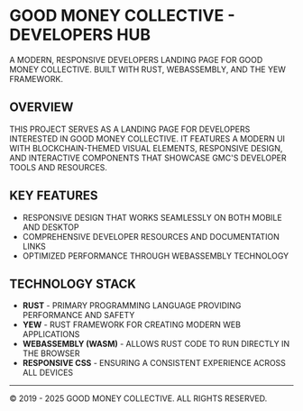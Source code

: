 # GOOD MONEY COLLECTIVE - DEVELOPERS HUB

A MODERN, RESPONSIVE DEVELOPERS LANDING PAGE FOR GOOD MONEY COLLECTIVE. BUILT WITH RUST, WEBASSEMBLY, AND THE YEW FRAMEWORK.

## OVERVIEW

THIS PROJECT SERVES AS A LANDING PAGE FOR DEVELOPERS INTERESTED IN GOOD MONEY COLLECTIVE. IT FEATURES A MODERN UI WITH BLOCKCHAIN-THEMED VISUAL ELEMENTS, RESPONSIVE DESIGN, AND INTERACTIVE COMPONENTS THAT SHOWCASE GMC'S DEVELOPER TOOLS AND RESOURCES.

## KEY FEATURES

- RESPONSIVE DESIGN THAT WORKS SEAMLESSLY ON BOTH MOBILE AND DESKTOP
- COMPREHENSIVE DEVELOPER RESOURCES AND DOCUMENTATION LINKS
- OPTIMIZED PERFORMANCE THROUGH WEBASSEMBLY TECHNOLOGY

## TECHNOLOGY STACK

- **RUST** - PRIMARY PROGRAMMING LANGUAGE PROVIDING PERFORMANCE AND SAFETY
- **YEW** - RUST FRAMEWORK FOR CREATING MODERN WEB APPLICATIONS
- **WEBASSEMBLY (WASM)** - ALLOWS RUST CODE TO RUN DIRECTLY IN THE BROWSER
- **RESPONSIVE CSS** - ENSURING A CONSISTENT EXPERIENCE ACROSS ALL DEVICES

---
© 2019 - 2025 GOOD MONEY COLLECTIVE. ALL RIGHTS RESERVED.
